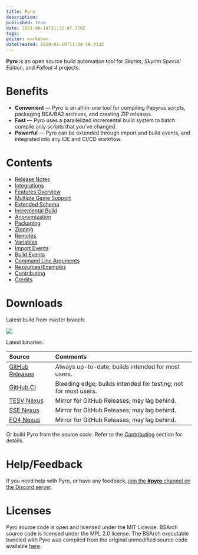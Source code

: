 ```yaml
---
title: Pyro
description: 
published: true
date: 2021-06-14T21:32:47.720Z
tags: 
editor: markdown
dateCreated: 2020-01-19T11:04:59.413Z
---
```


**Pyro** is an open source build automation tool for *Skyrim*, *Skyrim Special Edition*, and *Fallout 4* projects.


# Benefits

- **Convenient** &mdash; Pyro is an all-in-one tool for compiling Papyrus scripts, packaging BSA/BA2 archives, and creating ZIP releases.
- **Fast** &mdash; Pyro uses a parallelized incremental build system to batch compile only scripts that you've changed.
- **Powerful** &mdash; Pyro can be extended through import and build events, and integrated into any IDE and CI/CD workflow.


# Contents

- [Release Notes](/pyro/release-notes)
- [Integrations](/pyro/integrations)
- [Features Overview](/pyro/features)
- [Multiple Game Support](/pyro/multiple-game-support)
- [Extended Schema](/pyro/extended-schema)
- [Incremental Build](/pyro/incremental-build)
- [Anonymization](/pyro/anonymization)
- [Packaging](/pyro/packaging)
- [Zipping](/pyro/zipping)
- [Remotes](/pyro/remotes)
- [Variables](/pyro/variables)
- [Import Events](/pyro/import-events)
- [Build Events](/pyro/build-events)
- [Command Line Arguments](/pyro/cli)
- [Resources/Examples](/pyro/resources)
- [Contributing](/pyro/contributing)
- [Credits](/pyro/credits)


# Downloads

Latest build from master branch:

[![](https://github.com/fireundubh/pyro/workflows/GitHub%20CI/badge.svg)](https://github.com/fireundubh/pyro/actions)

Latest binaries:

Source | Comments
:--- | :---
[GitHub Releases](https://github.com/fireundubh/pyro/releases) | Always up-to-date; builds intended for most users.
[GitHub CI](https://github.com/fireundubh/pyro/actions) | Bleeding edge; builds intended for testing; not for most users.
[TESV Nexus](https://www.nexusmods.com/skyrim/mods/108100) | Mirror for GitHub Releases; may lag behind.
[SSE Nexus](https://www.nexusmods.com/skyrimspecialedition/mods/35860) | Mirror for GitHub Releases; may lag behind.
[FO4 Nexus](https://www.nexusmods.com/fallout4/mods/52631) | Mirror for GitHub Releases; may lag behind.

Or build Pyro from the source code. Refer to the [Contributing](/pyro/contributing) section for details.


# Help/Feedback

If you need help with Pyro, or have any feedback, [join the **#pyro** channel on the Discord server](https://discord.fireundubh.com).


# Licenses

Pyro source code is open and licensed under the MIT License. BSArch source code is licensed under the MPL 2.0 license. The BSArch executable bundled with Pyro was compiled from the original unmodified source code available [here](https://github.com/ElminsterAU/xEdit/tree/master/Tools/BSArchive).

